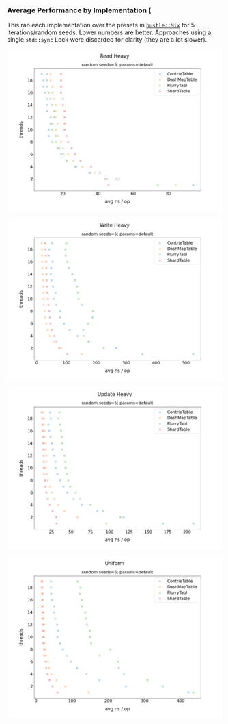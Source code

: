 
### Average Performance by Implementation (

This ran each implementation over the presets in [`bustle::Mix`](https://docs.rs/bustle/0.4.1/bustle/struct.Mix.html) for 5 
iterations/random seeds. Lower numbers are better. Approaches using a single `std::sync` Lock were discarded for clarity (they are
a lot slower).

![Read Heavy Performance](avg_performance_read_heavy.png)

![Write Heavy Performance](avg_performance_write_heavy.png)

![Update Heavy Performance](avg_performance_update_heavy.png)

![Uniform Performance](avg_performance_uniform.png)


